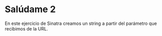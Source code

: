 # Salúdame 2

En este ejercicio de Sinatra creamos un string a partir del parámetro que recibimos de la URL.
